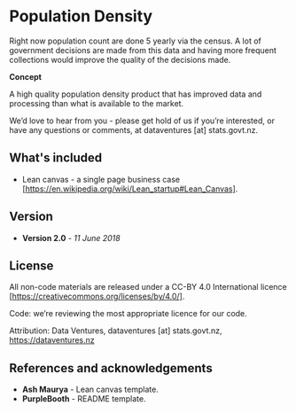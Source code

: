 # Population Density

Right now population count are done 5 yearly via the census. A lot of government decisions are made from this data and having more frequent collections would improve the quality of the decisions made.

**Concept**

A high quality population density product that has improved data and processing than what is available to the market.

We’d love to hear from you - please get hold of us if you’re interested, or have any questions or comments, at dataventures [at] stats.govt.nz.

## What's included

* Lean canvas - a single page business case [https://en.wikipedia.org/wiki/Lean_startup#Lean_Canvas].

## Version

* **Version 2.0** - *11 June 2018*

## License

All non-code materials are released under a CC-BY 4.0 International licence [https://creativecommons.org/licenses/by/4.0/].

Code: we’re reviewing the most appropriate licence for our code.

Attribution: Data Ventures, dataventures [at] stats.govt.nz, https://dataventures.nz

## References and acknowledgements

* **Ash Maurya** - Lean canvas template.
* **PurpleBooth** - README template.
